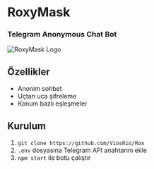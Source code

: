 
# RoxyMask  
### Telegram Anonymous Chat Bot  

![RoxyMask Logo](https://i.hizliresim.com/4d6dddz.png)  

## Özellikler  
- Anonim sohbet  
- Uçtan uca şifreleme  
- Konum bazlı eşleşmeler  

## Kurulum  
1. `git clone https://github.com/ViosRio/Rox`  
2. `.env` dosyasına Telegram API anahtarını ekle  
3. `npm start` ile botu çalıştır  
